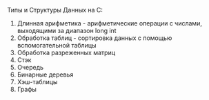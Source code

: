 Типы и Структуры Данных на C:
1) Длинная арифметика - арифметические операции с числами, выходящими за диапазон long int
2) Обработка таблиц - сортировка данных с помощью вспомогательной таблицы
3) Обработка разреженных матриц
4) Стэк
5) Очередь
6) Бинарные деревья
7) Хэш-таблицы
8) Графы
